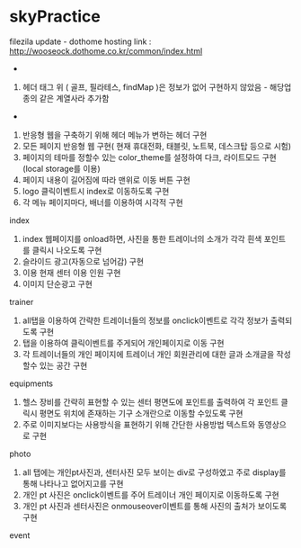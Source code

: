# skyPractice

filezila update - dothome hosting link : http://wooseock.dothome.co.kr/common/index.html

-
1. 헤더 태그 위 ( 골프, 필라테스, findMap )은 정보가 없어 구현하지 않았음 - 해당업종의 같은 계열사라 추가함

* 
1. 반응형 웹을 구축하기 위해 헤더 메뉴가 변하는 헤더 구현
2. 모든 페이지 반응형 웹 구현( 현재 휴대전화, 태블릿, 노트북, 데스크탑 등으로 시험)
3. 페이지의 테마를 정할수 있는 color_theme를 설정하여 다크, 라이트모드 구현(local storage를 이용)
4. 페이지 내용이 길어짐에 따라 맨위로 이동 버튼 구현
5. logo 클릭이벤트시 index로 이동하도록 구현
6. 각 메뉴 페이지마다, 배너를 이용하여 시각적 구현

index 
1. index 웹페이지를 onload하면, 사진을 통한 트레이너의 소개가 각각 흰색 포인트를 클릭시 나오도록 구현
2. 슬라이드 광고(자동으로 넘어감) 구현
3. 이용 현재 센터 이용 인원 구현 
4. 이미지 단순광고 구현

trainer
1. all탭을 이용하여 간략한 트레이너들의 정보를 onclick이벤트로 각각 정보가 출력되도록 구현
2. 탭을 이용하여 클릭이벤트를 주게되어 개인페이지로 이동 구현
3. 각 트레이너들의 개인 페이지에 트레이너 개인 회원관리에 대한 글과 소개글을 작성할수 있는 공간 구현


equipments
1. 헬스 장비를 간략히 표현할 수 있는 센터 평면도에 포인트를 출력하여 각 포인트 클릭시 평면도 위치에 존재하는 기구 소개란으로 이동할 수있도록 구현
2. 주로 이미지보다는 사용방식을 표현하기 위해 간단한 사용방법 텍스트와 동영상으로 구현


photo
1. all 탭에는 개인pt사진과, 센터사진 모두 보이는 div로 구성하였고 주로 display를 통해 나타나고 없어지고를 구현
2. 개인 pt 사진은 onclick이벤트를 주어 트레이너 개인 페이지로 이동하도록 구현
3. 개인 pt 사진과 센터사진은 onmouseover이벤트를 통해 사진의 출처가 보이도록 구현

event

